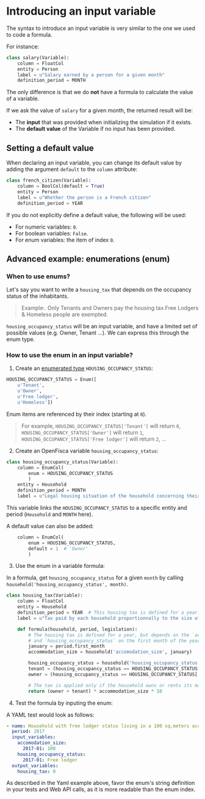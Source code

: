 # Introducing an input variable

The syntax to introduce an input variable is very similar to the one we used to code a formula.

For instance:

```py
class salary(Variable):
    column = FloatCol
    entity = Person
    label = u"Salary earned by a person for a given month"
    definition_period = MONTH
```


The only difference is that we do **not** have a formula to calculate the value of a variable.

If we ask the value of `salary` for a given month, the returned result will be:
* The **input** that was provided when initializing the simulation if it exists.
* The **default value** of the Variable if no input has been provided.

## Setting a default value

When declaring an input variable, you can change its default value by adding the argument `default` to the `column` attribute:

```py
class french_citizen(Variable):
    column = BoolCol(default = True)
    entity = Person
    label = u"Whether the person is a French citizen"
    definition_period = YEAR
```

If you do not explicitly define a default value, the following will be used:

- For numeric variables: `0`.
- For boolean variables: `False`.
- For enum variables: the item of index `0`.

## Advanced example: enumerations (enum)

### When to use enums?

Let's say you want to write a `housing_tax` that depends on the occupancy status of the inhabitants. 
> Example:. Only Tenants and Owners pay the housing tax.Free Lodgers & Homeless people are exempted. 

`housing_occupancy_status` will be an input variable, and have a limited set of possible values (e.g. Owner, Tenant ...). 
We can express this through the enum type.  

### How to use the enum in an input variable?

1. Create an [enumerated type](https://en.wikipedia.org/wiki/Enumerated_type) `HOUSING_OCCUPANCY_STATUS`:  

```py
HOUSING_OCCUPANCY_STATUS = Enum([
    u'Tenant',
    u'Owner',
    u'Free lodger',
    u'Homeless'])
```

Enum items are referenced by their index (starting at `0`).
> For example, `HOUSING_OCCUPANCY_STATUS['Tenant']` will return `0`, `HOUSING_OCCUPANCY_STATUS['Owner']` will return `1`, `HOUSING_OCCUPANCY_STATUS['Free lodger']` will return `2`, ...

2. Create an OpenFisca variable `housing_occupancy_status`:  

```py
class housing_occupancy_status(Variable):
    column = EnumCol(
        enum = HOUSING_OCCUPANCY_STATUS
        )
    entity = Household
    definition_period = MONTH
    label = u"Legal housing situation of the household concerning their main residence"
```
This variable links the `HOUSING_OCCUPANCY_STATUS` to a specific entity and period (`Household` and `MONTH` here).  

A default value can also be added:

```py
    column = EnumCol(
        enum = HOUSING_OCCUPANCY_STATUS,
        default = 1  # 'Owner'
        )
```

3. Use the enum in a variable formula:  

In a formula, get `housing_occupancy_status` for a given `month` by calling `household('housing_occupancy_status', month)`.  

```py
class housing_tax(Variable):
    column = FloatCol
    entity = Household
    definition_period = YEAR  # This housing tax is defined for a year.
    label = u"Tax paid by each household proportionnally to the size of its accommodation"

    def formula(household, period, legislation):
        # The housing tax is defined for a year, but depends on the `accomodation_size` 
        # and `housing_occupancy_status` on the first month of the year.
        january = period.first_month
        accommodation_size = household('accomodation_size', january)

        housing_occupancy_status = household('housing_occupancy_status', january)
        tenant = (housing_occupancy_status == HOUSING_OCCUPANCY_STATUS['Tenant'])
        owner = (housing_occupancy_status == HOUSING_OCCUPANCY_STATUS['Owner'])

        # The tax is applied only if the household owns or rents its main residency
        return (owner + tenant) * accommodation_size * 10
```

4. Test the formula by inputing the enum:  

A YAML test would look as follows:

```yaml
- name: Household with free lodger status living in a 100 sq.meters accomodation
  period: 2017
  input_variables:
    accomodation_size:
      2017-01: 100
    housing_occupancy_status:
      2017-01: Free lodger
  output_variables:
    housing_tax: 0
```

As described in the Yaml example above, favor the enum's string definition in your tests and Web API calls, as it is more readable than the enum index. 

